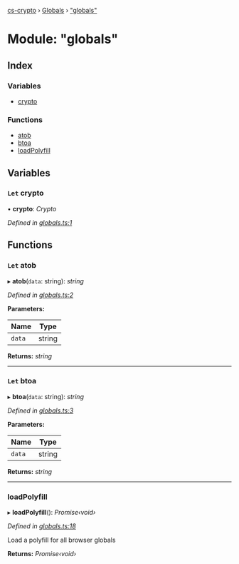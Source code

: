 [cs-crypto](../README.md) › [Globals](../globals.md) › ["globals"](_globals_.md)

# Module: "globals"

## Index

### Variables

* [crypto](_globals_.md#let-crypto)

### Functions

* [atob](_globals_.md#let-atob)
* [btoa](_globals_.md#let-btoa)
* [loadPolyfill](_globals_.md#loadpolyfill)

## Variables

### `Let` crypto

• **crypto**: *Crypto*

*Defined in [globals.ts:1](https://github.com/very-amused/CS-crypto/blob/f9c5661/src/globals.ts#L1)*

## Functions

### `Let` atob

▸ **atob**(`data`: string): *string*

*Defined in [globals.ts:2](https://github.com/very-amused/CS-crypto/blob/f9c5661/src/globals.ts#L2)*

**Parameters:**

Name | Type |
------ | ------ |
`data` | string |

**Returns:** *string*

___

### `Let` btoa

▸ **btoa**(`data`: string): *string*

*Defined in [globals.ts:3](https://github.com/very-amused/CS-crypto/blob/f9c5661/src/globals.ts#L3)*

**Parameters:**

Name | Type |
------ | ------ |
`data` | string |

**Returns:** *string*

___

###  loadPolyfill

▸ **loadPolyfill**(): *Promise‹void›*

*Defined in [globals.ts:18](https://github.com/very-amused/CS-crypto/blob/f9c5661/src/globals.ts#L18)*

Load a polyfill for all browser globals

**Returns:** *Promise‹void›*
